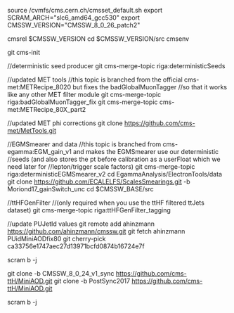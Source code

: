 source /cvmfs/cms.cern.ch/cmsset_default.sh
export SCRAM_ARCH="slc6_amd64_gcc530"
export CMSSW_VERSION="CMSSW_8_0_26_patch2"

cmsrel $CMSSW_VERSION
cd $CMSSW_VERSION/src
cmsenv

git cms-init

//deterministic seed producer
git cms-merge-topic riga:deterministicSeeds

//updated MET tools
//this topic is branched from the official cms-met:METRecipe_8020 but fixes the badGlobalMuonTagger
//so that it works like any other MET filter module
git cms-merge-topic riga:badGlobalMuonTagger_fix
git cms-merge-topic cms-met:METRecipe_80X_part2

//updated MET phi corrections
git clone https://github.com/cms-met/MetTools.git

//EGMSmearer and data
//this topic is branched from cms-egamma:EGM_gain_v1 and makes the EGMSmearer use our deterministic
//seeds (and also stores the pt before calibration as a userFloat which we need later for
//lepton/trigger scale factors)
git cms-merge-topic riga:deterministicEGMSmearer_v2
cd EgammaAnalysis/ElectronTools/data
git clone https://github.com/ECALELFS/ScalesSmearings.git -b Moriond17_gainSwitch_unc
cd $CMSSW_BASE/src

//ttHFGenFilter
//(only required when you use the ttHF filtered ttJets dataset)
git cms-merge-topic riga:ttHFGenFilter_tagging

//update PUJetId values
git remote add ahinzmann https://github.com/ahinzmann/cmssw.git
git fetch ahinzmann PUidMiniAODfix80
git cherry-pick ca33756e1747aec27d13971bcfd0874b16724e7f


scram b -j


git clone -b CMSSW_8_0_24_v1_sync https://github.com/cms-ttH/MiniAOD.git
git clone -b PostSync2017 https://github.com/cms-ttH/MiniAOD.git 

scram b -j
